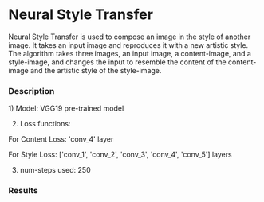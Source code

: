 # Neural Style Transfer

Neural Style Transfer is used to compose an image in the style of another image. It takes an input image and reproduces it with a new artistic style. The algorithm takes three images, an input image, a content-image, and a style-image, and changes the input to resemble the content of the content-image and the artistic style of the style-image.

<h3>Description</h3>
1) Model: 
VGG19 pre-trained model 

2) Loss functions: 

For Content Loss: 'conv_4' layer 

For Style Loss: ['conv_1', 'conv_2', 'conv_3', 'conv_4', 'conv_5'] layers 

3) num-steps used: 250

<h3>Results</h3>
